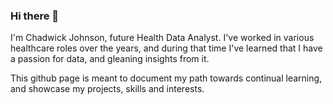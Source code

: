 ### Hi there 👋
I'm Chadwick Johnson, future Health Data Analyst. I've worked in various healthcare roles over the years, and during that time I've learned that I have a passion for data, and gleaning insights from it. 

This github page is meant to document my path towards continual learning, and showcase my projects, skills and interests.
<!--
**cgjohnso/cgjohnso** is a ✨ _special_ ✨ repository because its `README.md` (this file) appears on your GitHub profile.

Here are some ideas to get you started:

- 🔭 I’m currently working on ...
- 🌱 I’m currently learning ...
- 👯 I’m looking to collaborate on ...
- 🤔 I’m looking for help with ...
- 💬 Ask me about ...
- 📫 How to reach me: ...
- 😄 Pronouns: ...
- ⚡ Fun fact: ...
-->
